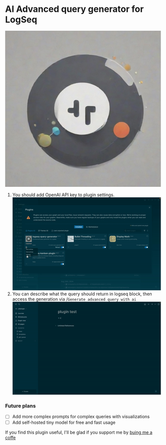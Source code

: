 # AI Advanced query generator for LogSeq
![logo](logo.png)
1. You should add OpenAI API key to plugin settings.
![settings](start.gif)
2. You can describe what the query should return in logseq block, then access the generation via /`Generate advanced query with ai`
![usage](example.gif)
### Future plans
- [ ] Add more complex prompts for complex queries with visualizations
- [ ] Add self-hosted tiny model for free and fast usage

If you find this plugin useful, I'll be glad if you support me by [buing me a coffe](https://buymeacoffee.com/danzholkr)
